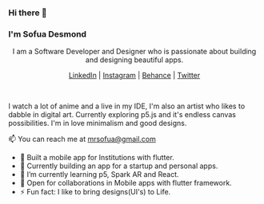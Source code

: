 ### Hi there 👋
### I'm Sofua Desmond

<p align="center"> 
  <p align="center"> I am a Software Developer and Designer who is passionate about building and designing beautiful apps.</p>
</p>

<p align="center">
    <a href="https://www.linkedin.com/in/desmond-sofua-b21bbb199/">LinkedIn</a> |
  <a href="https://www.instagram.com/atsigndreezy.jpeg/">Instagram</a> |
  <a href="https://www.behance.net/desmondsofua">Behance</a> |
    <a href="https://twitter.com/atsigndreezy">Twitter</a> 
</p>

<br />

I watch a lot of anime and a live in my IDE, I'm also an artist who likes to dabble in digital art. Currently exploring p5.js and it's endless canvas possibilities. I'm in love minimalism and good designs.

📫 You can reach me at mrsofua@gmail.com

- 🔭 Built a mobile app for Institutions with flutter.
- 💙 Currently building an app for a startup and personal apps.
- 🌱 I’m currently learning p5, Spark AR and React.
- 🤝 Open for collaborations in Mobile apps with flutter framework.
- ⚡ Fun fact: I like to bring designs(UI's) to Life.
